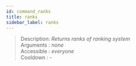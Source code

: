 ```yaml
---
id: command_ranks
title: ranks
sidebar_label: ranks
---
```


> Description: _Returns ranks of ranking system_<br />
> Arguments  : _none_<br />
> Accessible : _everyone_<br />
> Cooldown   : _-_<br />